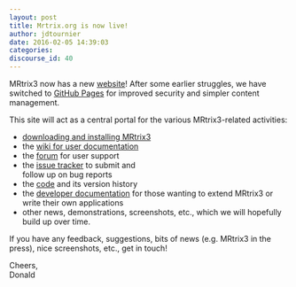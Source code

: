 ```yaml
---
layout: post
title: Mrtrix.org is now live!
author: jdtournier
date: 2016-02-05 14:39:03
categories:
discourse_id: 40
---
```

<p>MRtrix3 now has a new <a href="http://www.mrtrix.org">website</a>! After some earlier struggles, we have switched to <a href="https://pages.github.com/">GitHub Pages</a> for improved security and simpler content management. </p>

<p>This site will act as a central portal for the various MRtrix3-related activities:</p>

<ul>
<li>
<a href="https://github.com/MRtrix3/mrtrix3/wiki#supported-platforms--installation">downloading and installing MRtrix3</a> </li>
<li>the <a href="https://github.com/MRtrix3/mrtrix3/wiki">wiki for user documentation</a>
</li>
<li>the <a href="//community.mrtrix.org/">forum</a> for user support </li>
<li>the <a href="https://github.com/MRtrix3/mrtrix3/issues">issue tracker</a> to submit and<br>follow up on bug reports</li>
<li>the <a href="https://github.com/MRtrix3/mrtrix3">code</a> and its version history</li>
<li>the <a href="/developer-documentation/">developer documentation</a> for those wanting to extend MRtrix3 or write their own applications</li>
<li>other news, demonstrations, screenshots, etc., which we will hopefully build up over time.</li>
</ul>

<p>If you have any feedback, suggestions, bits of news (e.g. MRtrix3 in the press), nice screenshots, etc., get in touch!</p>

<p>Cheers,<br>Donald</p>
            